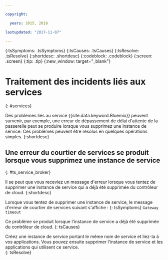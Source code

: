```yaml
---

copyright:

  years: 2015, 2018

lastupdated: "2017-11-07"

---
```



{:tsSymptoms: .tsSymptoms}
{:tsCauses: .tsCauses}
{:tsResolve: .tsResolve}
{:shortdesc: .shortdesc}
{:codeblock: .codeblock}
{:screen: .screen}
{:tip: .tip}
{:new_window: target="_blank"}


# Traitement des incidents liés aux services
{: #services}

Des problèmes liés au service {{site.data.keyword.Bluemix}} peuvent survenir, par exemple, une erreur de dépassement de délai d'attente de la passerelle peut se produire lorsque vous supprimez une instance de service. Ces problèmes peuvent être résolus en quelques opérations simples.
{:shortdesc}

## Une erreur du courtier de services se produit lorsque vous supprimez une instance de service
{: #ts_service_broker}

Il se peut que vous receviez un message d'erreur lorsque vous tentez de supprimer une instance de service qui a déjà été supprimée du contrôleur de cloud.
{:shortdesc}

Lorsque vous tentez de supprimer une instance de service, le message d'erreur de courtier de services suivant s'affiche :
{: tsSymptoms}
`Gateway timeout`

Ce problème se produit lorsque l'instance de service a déjà été supprimée du contrôleur de cloud.
{: tsCauses}

Créez une instance de service portant le même nom de service et liez-la à vos applications. Vous pouvez ensuite supprimer l'instance de service et les applications qui utilisent ce service.   
{: tsResolve}
